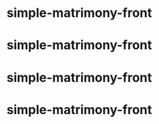 # simple-matrimony-front
# simple-matrimony-front
# simple-matrimony-front
# simple-matrimony-front
